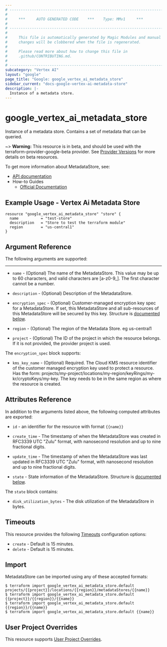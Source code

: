 ```yaml
---
# ----------------------------------------------------------------------------
#
#     ***     AUTO GENERATED CODE    ***    Type: MMv1     ***
#
# ----------------------------------------------------------------------------
#
#     This file is automatically generated by Magic Modules and manual
#     changes will be clobbered when the file is regenerated.
#
#     Please read more about how to change this file in
#     .github/CONTRIBUTING.md.
#
# ----------------------------------------------------------------------------
subcategory: "Vertex AI"
layout: "google"
page_title: "Google: google_vertex_ai_metadata_store"
sidebar_current: "docs-google-vertex-ai-metadata-store"
description: |-
  Instance of a metadata store.
---
```


# google\_vertex\_ai\_metadata\_store

Instance of a metadata store. Contains a set of metadata that can be queried.

~> **Warning:** This resource is in beta, and should be used with the terraform-provider-google-beta provider.
See [Provider Versions](https://terraform.io/docs/providers/google/guides/provider_versions.html) for more details on beta resources.

To get more information about MetadataStore, see:

* [API documentation](https://cloud.google.com/vertex-ai/docs/reference/rest/v1/projects.locations.metadataStores)
* How-to Guides
    * [Official Documentation](https://cloud.google.com/vertex-ai/docs)

## Example Usage - Vertex Ai Metadata Store


```hcl
resource "google_vertex_ai_metadata_store" "store" {
  name          = "test-store"
  description   = "Store to test the terraform module"
  region        = "us-central1"
}
```

## Argument Reference

The following arguments are supported:



- - -


* `name` -
  (Optional)
  The name of the MetadataStore. This value may be up to 60 characters, and valid characters are [a-z0-9_]. The first character cannot be a number.

* `description` -
  (Optional)
  Description of the MetadataStore.

* `encryption_spec` -
  (Optional)
  Customer-managed encryption key spec for a MetadataStore. If set, this MetadataStore and all sub-resources of this MetadataStore will be secured by this key.
  Structure is [documented below](#nested_encryption_spec).

* `region` -
  (Optional)
  The region of the Metadata Store. eg us-central1

* `project` - (Optional) The ID of the project in which the resource belongs.
    If it is not provided, the provider project is used.


<a name="nested_encryption_spec"></a>The `encryption_spec` block supports:

* `kms_key_name` -
  (Optional)
  Required. The Cloud KMS resource identifier of the customer managed encryption key used to protect a resource. 
  Has the form: projects/my-project/locations/my-region/keyRings/my-kr/cryptoKeys/my-key. The key needs to be in the same region as where the resource is created.

## Attributes Reference

In addition to the arguments listed above, the following computed attributes are exported:

* `id` - an identifier for the resource with format `{{name}}`

* `create_time` -
  The timestamp of when the MetadataStore was created in RFC3339 UTC "Zulu" format, with nanosecond resolution and up to nine fractional digits.

* `update_time` -
  The timestamp of when the MetadataStore was last updated in RFC3339 UTC "Zulu" format, with nanosecond resolution and up to nine fractional digits.

* `state` -
  State information of the MetadataStore.
  Structure is [documented below](#nested_state).


<a name="nested_state"></a>The `state` block contains:

* `disk_utilization_bytes` -
  The disk utilization of the MetadataStore in bytes.

## Timeouts

This resource provides the following
[Timeouts](/docs/configuration/resources.html#timeouts) configuration options:

- `create` - Default is 15 minutes.
- `delete` - Default is 15 minutes.

## Import


MetadataStore can be imported using any of these accepted formats:

```
$ terraform import google_vertex_ai_metadata_store.default projects/{{project}}/locations/{{region}}/metadataStores/{{name}}
$ terraform import google_vertex_ai_metadata_store.default {{project}}/{{region}}/{{name}}
$ terraform import google_vertex_ai_metadata_store.default {{region}}/{{name}}
$ terraform import google_vertex_ai_metadata_store.default {{name}}
```

## User Project Overrides

This resource supports [User Project Overrides](https://www.terraform.io/docs/providers/google/guides/provider_reference.html#user_project_override).
